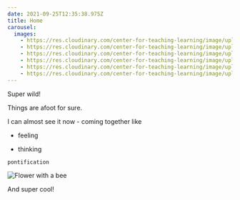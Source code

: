 ```yaml
---
date: 2021-09-25T12:35:38.975Z
title: Home
carousel:
  images:
    - https://res.cloudinary.com/center-for-teaching-learning/image/upload/v1635078507/437097C4-63C2-4451-9091-FDCF8A4E7981_ppvhfn.jpg
    - https://res.cloudinary.com/center-for-teaching-learning/image/upload/v1635078477/0060F510-4151-410B-9B36-76185C78A6DF_mknxtr.jpg
    - https://res.cloudinary.com/center-for-teaching-learning/image/upload/v1635078817/412AF92F-B7B9-4DF0-A600-624321EBBE5A_afo8rj.jpg
    - https://res.cloudinary.com/center-for-teaching-learning/image/upload/v1635088626/200114_untitledshoot_DSC_3566_ykf1la.jpg
    - https://res.cloudinary.com/center-for-teaching-learning/image/upload/v1635088623/200114_untitledshoot_DSC_3868_vbltj7.jpg
    - https://res.cloudinary.com/center-for-teaching-learning/image/upload/v1635088620/200114_untitledshoot_DSC_3838_sbrwp1.jpg
---
```


Super wild!

Things are afoot for sure.

I can almost see it now - coming together like

- feeling

* thinking

```
pontification
```

![Flower with a bee](https://res.cloudinary.com/center-for-teaching-learning/image/upload/v1634688967/sample.jpg "Flower with a bee")

And super cool!
